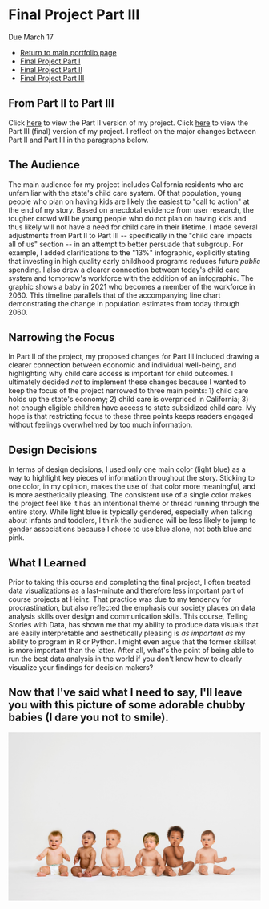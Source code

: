 # Final Project Part III
Due March 17  
- [Return to main portfolio page](https://ejreece.github.io/ReecePortfolio/)
- [Final Project Part I](https://ejreece.github.io/ReecePortfolio/FinalProjectPart1.html)
- [Final Project Part II](https://ejreece.github.io/ReecePortfolio/FinalProjectPart2.html)
- [Final Project Part III](https://ejreece.github.io/ReecePortfolio/FinalProjectPart3.html)

## From Part II to Part III
Click [here](https://carnegiemellon.shorthandstories.com/child-care-access-in-california/index.html) to view the Part II version of my project. Click [here](https://preview.shorthand.com/CDmUvITk9a2ldCV4) to view the Part III (final) version of my project. I reflect on the major changes between Part II and Part III in the paragraphs below.

## The Audience
The main audience for my project includes California residents who are unfamiliar with the state's child care system. Of that population, young people who plan on having kids are likely the easiest to "call to action" at the end of my story. Based on anecdotal evidence from user research, the tougher crowd will be young people who do not plan on having kids and thus likely will not have a need for child care in their lifetime. I made several adjustments from Part II to Part III -- specifically in the "child care impacts all of us" section -- in an attempt to better persuade that subgroup. For example, I added clarifications to the "13%" infographic, explicitly stating that investing in high quality early childhood programs reduces future *public* spending. I also drew a clearer connection between today's child care system and tomorrow's workforce with the addition of an infographic. The graphic shows a baby in 2021 who becomes a member of the workforce in 2060. This timeline parallels that of the accompanying line chart demonstrating the change in population estimates from today through 2060. 

## Narrowing the Focus
In Part II of the project, my proposed changes for Part III included drawing a clearer connection between economic and individual well-being, and highlighting why child care access is important for child outcomes. I ultimately decided *not* to implement these changes because I wanted to keep the focus of the project narrowed to three main points: 1) child care holds up the state's economy; 2) child care is overpriced in California; 3) not enough eligible children have access to state subsidized child care. My hope is that restricting focus to these three points keeps readers engaged without feelings overwhelmed by too much information. 

## Design Decisions
In terms of design decisions, I used only one main color (light blue) as a way to highlight key pieces of information throughout the story. Sticking to one color, in my opinion, makes the use of that color more meaningful, and is more aesthetically pleasing. The consistent use of a single color makes the project feel like it has an intentional theme or thread running through the entire story. While light blue is typically gendered, especially when talking about infants and toddlers, I think the audience will be less likely to jump to gender associations because I chose to use blue alone, not both blue and pink.

## What I Learned
Prior to taking this course and completing the final project, I often treated data visualizations as a last-minute and therefore less important part of course projects at Heinz. That practice was due to my tendency for procrastination, but also reflected the emphasis our society places on data analysis skills over design and communication skills. This course, Telling Stories with Data, has shown me that my ability to produce data visuals that are easily interpretable and aesthetically pleasing is *as important as* my ability to program in R or Python. I might even argue that the former skillset is more important than the latter. After all, what's the point of being able to run the best data analysis in the world if you don't know how to clearly visualize your findings for decision makers?

## Now that I've said what I need to say, I'll leave you with this picture of some adorable chubby babies (I dare you not to smile).
![Babies](Babies.jpg)
